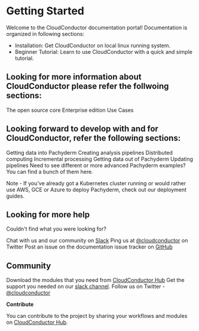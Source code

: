 # Getting Started

Welcome to the CloudConductor documentation portal! Documentation is organized in following sections:

  * Installation: Get CloudConductor on local linux running system.
  * Beginner Tutorial: Learn to use CloudConductor with a quick and simple tutorial.

## Looking for more information about CloudConductor please refer the follwoing sections:

The open source core
Enterprise edition
Use Cases

## Looking forward to develop with and for CloudConductor, refer the following sections:

Getting data into Pachyderm
Creating analysis pipelines
Distributed computing
Incremental processing
Getting data out of Pachyderm
Updating pipelines
Need to see different or more advanced Pachyderm examples? You can find a bunch of them here.

Note - If you’ve already got a Kubernetes cluster running or would rather use AWS, GCE or Azure to deploy Pachyderm, check out our deployment guides.

## Looking for more help

Couldn't find what you were looking for?

Chat with us and our community on [Slack](https://google.com)
Ping us at [@cloudconductor](https://google.com) on Twitter
Post an issue on the documentation issue tracker on [GitHub](https://github.com/labdave/CloudConductor)

## Community

Download the modules that you need from [CloudConductor Hub](https://google.com)
Get the support you needed on our [slack channel](https://google.com).
Follow us on Twitter - [@cloudconductor](https://google.com)

**Contribute**

You can contribute to the project by sharing your workflows and modules on [CloudConductor Hub](https://google.com).